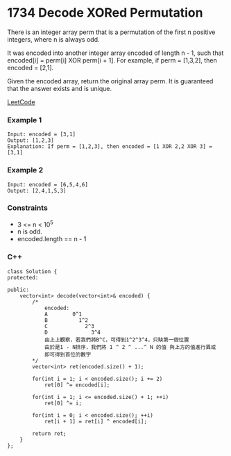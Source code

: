 # 1734  Decode XORed Permutation

There is an integer array perm that is a permutation of the first n positive integers, where n is always odd.

It was encoded into another integer array encoded of length n - 1, such that encoded[i] = perm[i] XOR perm[i + 1]. For example, if perm = [1,3,2], then encoded = [2,1].

Given the encoded array, return the original array perm. It is guaranteed that the answer exists and is unique.

[LeetCode](https://leetcode.cn/problems/decode-xored-permutation/description/)

### Example 1

```
Input: encoded = [3,1]
Output: [1,2,3]
Explanation: If perm = [1,2,3], then encoded = [1 XOR 2,2 XOR 3] = [3,1]
```

### Example 2

```
Input: encoded = [6,5,4,6]
Output: [2,4,1,5,3]
```


### Constraints

* 3 <= n < 10<sup>5</sup>
* n is odd.
* encoded.length == n - 1

### C++ 

```
class Solution {
protected:

public:
    vector<int> decode(vector<int>& encoded) {
        /*
            encoded: 
            A        0^1
            B          1^2
            C            2^3
            D              3^4
            由上上觀察，若我們將B^C，可得到1^2^3^4，只缺第一個位置
            由於是1 - N排序，我們將 1 ^ 2 ^ ...^ N 的值 與上方的值進行異或
            即可得到首位的數字
        */
        vector<int> ret(encoded.size() + 1);
        
        for(int i = 1; i < encoded.size(); i += 2)
            ret[0] ^= encoded[i];
        
        for(int i = 1; i <= encoded.size() + 1; ++i)
            ret[0] ^= i;

        for(int i = 0; i < encoded.size(); ++i)
            ret[i + 1] = ret[i] ^ encoded[i];

        return ret;        
    }
};
```